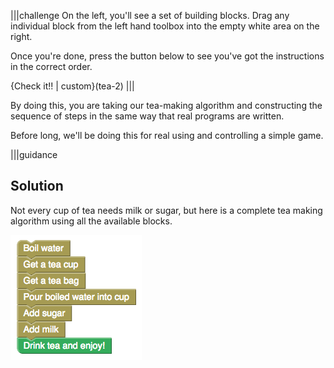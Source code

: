 
|||challenge
On the left, you'll see a set of building blocks. Drag any individual block from the left hand toolbox into the empty white area on the right. 

Once you're done, press the button below to see you've got the instructions in the correct order.

{Check it!! | custom}(tea-2)
|||

By doing this, you are taking our tea-making algorithm and constructing the sequence of steps in the same way that real programs are written.

Before long, we'll be doing this for real using and controlling a simple game.

|||guidance

## Solution

Not every cup of tea needs milk or sugar, but here is a complete tea making algorithm using all the available blocks.

![](.guides/img/your-own-program.png)
